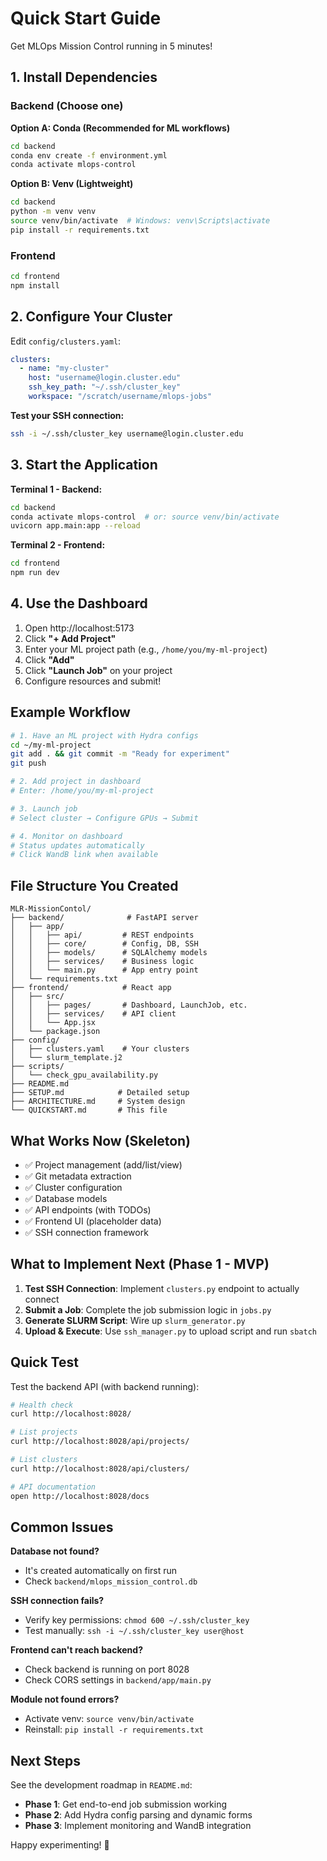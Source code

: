 # Quick Start Guide

Get MLOps Mission Control running in 5 minutes!

## 1. Install Dependencies

### Backend (Choose one)

**Option A: Conda (Recommended for ML workflows)**
```bash
cd backend
conda env create -f environment.yml
conda activate mlops-control
```

**Option B: Venv (Lightweight)**
```bash
cd backend
python -m venv venv
source venv/bin/activate  # Windows: venv\Scripts\activate
pip install -r requirements.txt
```

### Frontend
```bash
cd frontend
npm install
```

## 2. Configure Your Cluster

Edit `config/clusters.yaml`:

```yaml
clusters:
  - name: "my-cluster"
    host: "username@login.cluster.edu"
    ssh_key_path: "~/.ssh/cluster_key"
    workspace: "/scratch/username/mlops-jobs"
```

**Test your SSH connection:**
```bash
ssh -i ~/.ssh/cluster_key username@login.cluster.edu
```

## 3. Start the Application

**Terminal 1 - Backend:**
```bash
cd backend
conda activate mlops-control  # or: source venv/bin/activate
uvicorn app.main:app --reload
```

**Terminal 2 - Frontend:**
```bash
cd frontend
npm run dev
```

## 4. Use the Dashboard

1. Open http://localhost:5173
2. Click **"+ Add Project"**
3. Enter your ML project path (e.g., `/home/you/my-ml-project`)
4. Click **"Add"**
5. Click **"Launch Job"** on your project
6. Configure resources and submit!

## Example Workflow

```bash
# 1. Have an ML project with Hydra configs
cd ~/my-ml-project
git add . && git commit -m "Ready for experiment"
git push

# 2. Add project in dashboard
# Enter: /home/you/my-ml-project

# 3. Launch job
# Select cluster → Configure GPUs → Submit

# 4. Monitor on dashboard
# Status updates automatically
# Click WandB link when available
```

## File Structure You Created

```
MLR-MissionContol/
├── backend/              # FastAPI server
│   ├── app/
│   │   ├── api/         # REST endpoints
│   │   ├── core/        # Config, DB, SSH
│   │   ├── models/      # SQLAlchemy models
│   │   ├── services/    # Business logic
│   │   └── main.py      # App entry point
│   └── requirements.txt
├── frontend/            # React app
│   ├── src/
│   │   ├── pages/       # Dashboard, LaunchJob, etc.
│   │   ├── services/    # API client
│   │   └── App.jsx
│   └── package.json
├── config/
│   ├── clusters.yaml    # Your clusters
│   └── slurm_template.j2
├── scripts/
│   └── check_gpu_availability.py
├── README.md
├── SETUP.md            # Detailed setup
├── ARCHITECTURE.md     # System design
└── QUICKSTART.md       # This file
```

## What Works Now (Skeleton)

- ✅ Project management (add/list/view)
- ✅ Git metadata extraction
- ✅ Cluster configuration
- ✅ Database models
- ✅ API endpoints (with TODOs)
- ✅ Frontend UI (placeholder data)
- ✅ SSH connection framework

## What to Implement Next (Phase 1 - MVP)

1. **Test SSH Connection**: Implement `clusters.py` endpoint to actually connect
2. **Submit a Job**: Complete the job submission logic in `jobs.py`
3. **Generate SLURM Script**: Wire up `slurm_generator.py`
4. **Upload & Execute**: Use `ssh_manager.py` to upload script and run `sbatch`

## Quick Test

Test the backend API (with backend running):

```bash
# Health check
curl http://localhost:8028/

# List projects
curl http://localhost:8028/api/projects/

# List clusters
curl http://localhost:8028/api/clusters/

# API documentation
open http://localhost:8028/docs
```

## Common Issues

**Database not found?**
- It's created automatically on first run
- Check `backend/mlops_mission_control.db`

**SSH connection fails?**
- Verify key permissions: `chmod 600 ~/.ssh/cluster_key`
- Test manually: `ssh -i ~/.ssh/cluster_key user@host`

**Frontend can't reach backend?**
- Check backend is running on port 8028
- Check CORS settings in `backend/app/main.py`

**Module not found errors?**
- Activate venv: `source venv/bin/activate`
- Reinstall: `pip install -r requirements.txt`

## Next Steps

See the development roadmap in `README.md`:
- **Phase 1**: Get end-to-end job submission working
- **Phase 2**: Add Hydra config parsing and dynamic forms
- **Phase 3**: Implement monitoring and WandB integration

Happy experimenting! 🚀
